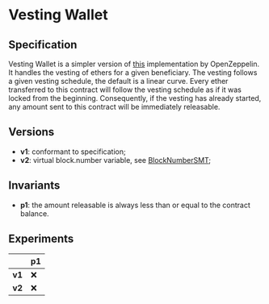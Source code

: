 # Vesting Wallet

## Specification
Vesting Wallet is a simpler version of
[this](https://github.com/OpenZeppelin/openzeppelin-contracts/blob/master/contracts/finance/VestingWallet.sol)
implementation by OpenZeppelin. It handles the vesting of ethers for a given
beneficiary. The vesting follows a given vesting schedule, the default is a
linear curve. Every ether transferred to this contract will follow the vesting
schedule as if it was locked from the beginning. Consequently, if the vesting
has already started, any amount sent to this contract will be immediately
releasable.

## Versions
- **v1**: conformant to specification;
- **v2**: virtual block.number variable, see
  [BlockNumberSMT](../../smtCheckerNotes/block_number/);

## Invariants
- **p1**: the amount releasable is always less than or equal to the contract
  balance.

## Experiments

|      | p1                 |
| ---- | ------------------ |
|**v1**| :x:                |
|**v2**| :x:                |
